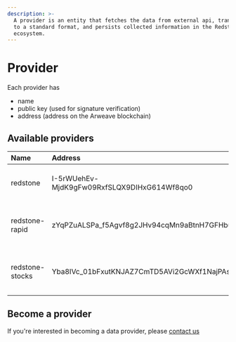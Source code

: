 ```yaml
---
description: >-
  A provider is an entity that fetches the data from external api, transforms it
  to a standard format, and persists collected information in the Redstone data
  ecosystem.
---
```


# Provider

Each provider has

* name
* public key \(used for signature verification\)
* address \(address on the Arweave blockchain\)

## Available providers

| Name | Address | Public key |
| :--- | :--- | :--- |
| redstone | I-5rWUehEv-MjdK9gFw09RxfSLQX9DIHxG614Wf8qo0 | xyTvKiCST8bAT6sxrgkLh8UCX2N1eKvawODuxwq4qOHIdDAZFU\_3N2m59rkZ0E7m77GsJuf1I8u0oEJEbxAdT7uD2JTwoYEHauXSxyJYvF0RCcZOhl5P1PJwImd44SJYa\_9My7L84D5KXB9SKs8\_VThe7ZyOb5HSGLNvMIK6A8IJ4Hr\_tg9GYm65CRmtcu18S9mhun8vgw2wi7Gw6oR6mc4vU1I-hrU66Fi7YlXwFieP6YSy01JqoLPhU84EunPQzXPouVSbXjgRU5kFVxtdRy4GK2fzEBFYsQwCQgFrySCrFKHV8AInu9jerfof\_DxNKiXkBzlB8nc22CrYnvvio\_BWyh-gN0hQHZT0gwMR-A7sbXNCQJfReaIZzX\_jP6XoB82PnpzmL\_j1mJ2lnv2Rn001flBAx9AYxtGXd9s07pA-FggTbEG3Y2UnlWW6l3EJ93E0IfxL0PqGEUlp217mxUHvmTw9fkGDWa8rT9RPmsTyji-kMFSefclw80cBm\_iOsIEutGP4S3LDbP-ZVJWDeJOBQQpSgwbisl8qbjl2sMQLQihoG2TQyNbmLwfyq-XSULkXjUi1\_6BH36wnDBLWBKF-bS2bLKcGtn3Vjet72lNHxJJilcj8vpauwJG0078S\_lO5uGt6oicdGR6eh\_NSn6\_8za\_tXg0G\_fohz4Yb1z8 |
| redstone-rapid | zYqPZuALSPa\_f5Agvf8g2JHv94cqMn9aBtnH7GFHbuA | tfkkt6lHR3lSEBNvjistpdGb8pR9UJoOVO-IuXRXD9PckAqY7TAVuDVhrcQDM56GZ\_EUh6Eg\_NRYd-EGW8SEQLHXtY\_CM4P8563xUpw0XcZJbpOeScFcN5JdN47gq8vllOheO6-v4nRPLVabRVJqkXEqzdEwxQNYDkmPL-gxE0ziZcQRQZdJUzL5mI9DzwpPC86JBVwsBK71iuRlstABciIu8u77qyArkNu0pPig9OFQvT3Vg4OPuWXd83EhqEuN5gqVufyomkmL8X7agiEjDf-UQIfZrSYqgiJsWiVJ2aKHRhLZN17wdX51L21Cg2Sbyb3B1Roy5EgUUTdJ2MY7LnI-CTbBBJLKUHSvN67MDhj1OSBwUULc8bgVCzmfVQryIFmb4tucKvz7TRAWseXNO2MtMlggXa42Hx0sOTopbFTmT\_r9glRLYw3QLzyJVH7Ltqr8QldoU-VMWtpo5cmOGh8jwVknSHqWNURbRCoDfAuwh8lpWXBjL\_V8haaY0OKFT9Lpi1VW8o4Kfx7ED1VAnLcpVIoV5CkPs\_L0Qy\_G7XpgA02OAbJH2KvwxZPeSSymdupmr1KMc8iGz5B4a1HEcKggk5ETFfeGz5r0hDha3dwDj-dOv1jbADcdgk7e2xaLgw1CpS1XEHhAnhBJgAzJDJpcHKrxPkD6cUc7FbnsBCE |
| redstone-stocks | Yba8IVc\_01bFxutKNJAZ7CmTD5AVi2GcWXf1NajPAsc | wOoClMPZ\_maAoE6OhCC8svn\_9gu8rjuWPi3Grf05zpQnCzeFjzUocJUr0ta-muJDqfiTd4t5KR2qNxn3nkN2\_kXsn5AcXnlI4UgnRdcEvsDh6yPMoMlAiAD6c0\_CIgdiMFku5OTijNMtFYOybPKrd9Xdf\_7\_lnRZhU9qQXeBclVjmIzftwNaTFYI1sgApWKMxJ6301CY7VN9SOD9KBrFQJ3QjWqLrLwAyAu\_Q6aBeQF\_L-cZSFCiTfwyDptiMCdLAjzU9s55LNAg65pZ\_OfFsvqylwiXEVIEDLUI3nmcM6OUHfyAG2TxoeXeem9nCpA96MiM8MyTWtOApGA3GW\_\_j3fxutD0wt3\_uGnVRZoypPqNuPjb5BraF0owTDYJQNML9Ddx1Hy6gMXjvjxn-MbAV7tI4KnDynrbtXPSZYjRpTpxcH9Rlr-bQAZWGpYF7OWpsZlPuE4MdxpQYhqLj6wfGCxTyzIjyt\_t4zR28gWIGT5SfM-etcuXyy\_chspsIqisSj781AP7YMTIxzyrY\_LAAm-u5gz5VwnD8xDKIrYcsxLpC4V30HFWRc5vYtBQ0cAZYnp9AGGFD-6A7PnqQ1EYSSEHzSAqoYHaqxuAvxJEhG5AECdXBS3-FpgbGgVFEeQxIH7v9Js6-Uk85t23MjRUJFNo2JIlvyolmtkd3mf88qc |

## Become a provider

If you're interested in becoming a data provider, please [contact us](https://discord.gg/2uwppEN4fM)

